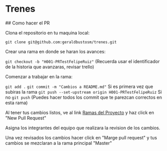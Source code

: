 # Trenes

## Como hacer el PR

Clona el repositorio en tu maquina local:

`git clone git@github.com:geraldbustosm/trenes.git`

Crear una rama en donde se haran los avances:

`git checkout -b "H001-PRTestFelipeRuiz"`
(Recuerda usar el identificador de la historia que avanzaras, revisar trello)

Comenzar a trabajar en la rama:

`git add .`
`git commit -m "Cambios a README.md"`
Si es primera vez que subiras la rama `git push --set-upstream origin H001-PRTestFelipeRuiz` 
Si no `git push`
(Puedes hacer todos los commit que te parezcan correctos en esta rama)

Al tener tus cambios listos, ve al link [Ramas del Proyecto](https://github.com/geraldbustosm/trenes/branches) y haz click en "New Pull Request"

Asigna los integrantes del equipo que realizara la revision de los cambios.

Una vez revisados los cambios hacer click en "Marge pull request" y tus cambios se mezclaran a la rama principal "Master"